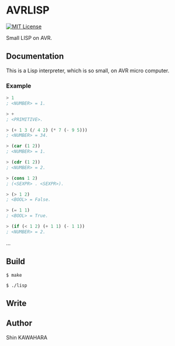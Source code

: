 # AVRLISP

[![MIT License](http://img.shields.io/badge/license-MIT-blue.svg?style=flat)](LICENSE)

Small LISP on AVR.

## Documentation

This is a Lisp interpreter, which is so small, on AVR micro computer.

### Example

```lisp
> 1
; <NUMBER> = 1.

> +
; <PRIMITIVE>.

> (+ 1 3 (/ 4 2) (* 7 (- 9 5)))
; <NUMBER> = 34.

> (car (1 2))
; <NUMBER> = 1.

> (cdr (1 2))
; <NUMBER> = 2.

> (cons 1 2)
; (<SEXPR> . <SEXPR>).

> (> 1 2)
; <BOOL> = False.

> (= 1 1)
; <BOOL> = True.

> (if (< 1 2) (+ 1 1) (- 1 1))
; <NUMBER> = 2.
```

...

## Build

```shell
$ make
```
```shell
$ ./lisp
`````

## Write

## Author

Shin KAWAHARA
